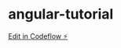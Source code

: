 # angular-tutorial

[Edit in Codeflow ⚡️](https://stackblitz.com/~/github.com/arilandau/angular-tutorial)